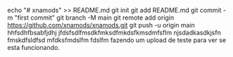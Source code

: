 echo "# xnamods" >> README.md
git init
git add README.md
git commit -m "first commit"
git branch -M main
git remote add origin https://github.com/xnamods/xnamods.git
git push -u origin main
hhfsdhfbsabfjdhj
jfdsfsdlfmsdkfmksdfmkdsfkmsdmfsflm
njsdadkasdkjsfn
fmskdfsldfsd
mfdksfmdslfm
fdslfm
fazendo um upload de teste para ver se esta funcionando.
